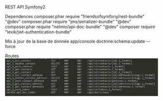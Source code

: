 REST API Symfony2

Dependences
composer.phar require "friendsofsymfony/rest-bundle" "@dev"
composer.phar require "jms/serializer-bundle" "@dev"
composer.phar require "nelmio/api-doc-bundle" "@dev"
composer require "lexik/jwt-authentication-bundle"

Mis à jour de la base de donnée
app/console doctrine:schema:update --force



Routes
![Alt text](/images/routes.PNG?raw=true "Optional Title")
